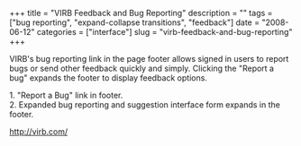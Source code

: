 +++
title = "VIRB Feedback and Bug Reporting"
description = ""
tags = ["bug reporting", "expand-collapse transitions", "feedback"]
date = "2008-06-12"
categories = ["interface"]
slug = "virb-feedback-and-bug-reporting"
+++


<p>VIRB's bug reporting link in the page footer allows signed in users to report bugs or send other feedback quickly and simply. Clicking the "Report a bug" expands the footer to display feedback options.</p>
<div id="screens-full" class="clear"><div class="caption">1. &quot;Report a Bug&quot; link in footer.</div><div class="fullimg clear"><a href="/media/interface/virb-feedback-1.png" class="group" rel="group" title="1. &quot;Report a Bug&quot; link in footer."><img src="/media/interface/virb-feedback-1.png" alt="" class="img-responsive"></a></div></div><div id="screens-full" class="clear"><div class="caption">2. Expanded bug reporting and suggestion interface form expands in the footer.</div><div class="fullimg clear"><a href="/media/interface/virb-feedback-2.png" class="group" rel="group" title="2. Expanded bug reporting and suggestion interface form expands in the footer."><img src="/media/interface/virb-feedback-2.png" alt="" class="img-responsive"></a></div></div>        
<p><a href="http://virb.com/">http://virb.com/</a></p>

